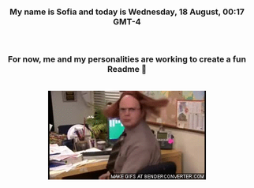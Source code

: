 


<div align="center">
<h3 >My name is Sofia and today is Wednesday, 18 August, 00:17 GMT-4</h3><br>
<h3 >For now, me and my personalities are working to create a fun Readme 👋
</h3><br>
<img src='img/dwight.gif' alt='working...'/>
</div>
